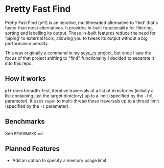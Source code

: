 # Pretty Fast Find
Pretty Fast Find (`pff`) is an iterative, multithreaded alternative to 'find' that's faster than most alternatives. It provides in-built functionality for filtering, sorting and labelling its output. These in-built features reduce the need for 'piping' to external tools, allowing you to tweak its output without a big performance penalty.

This was originally a command in my [seye_rs](https://github.com/pericles-tpt/seye_rs) project, but once I saw the focus of that project shifting to "find" functionality I decided to separate it into this repo.

## How it works
`pff` does breadth-first, iterative traversals of a list of directories (initially a list containing just the target directory) up to a limit (specified by the `-fdl` parameter). It uses `rayon` to multi-thread those traversals up to a thread limit (specified by the `-t` parameter).

## Benchmarks
See `BENCHMARKS.md`

## Planned Features
- Add an option to specify a memory usage limit
